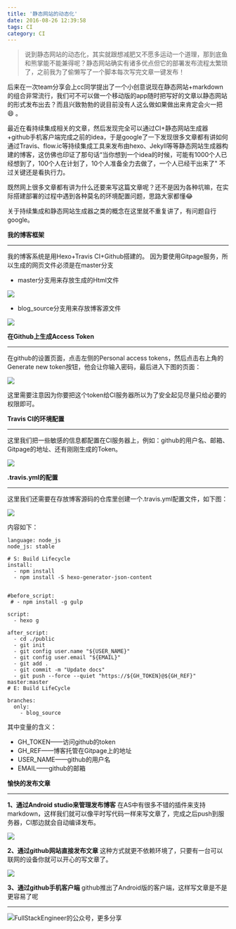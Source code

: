 ```yaml
---
title: '静态网站的动态化'
date: 2016-08-26 12:39:58
tags: CI
category: CI
---
```

>说到静态网站的动态化，其实就跟想减肥又不愿多运动一个道理，那到底鱼和熊掌能不能兼得呢？静态网站确实有诸多优点但它的部署发布流程太繁琐了，之前我为了偷懒写了一个脚本每次写完文章一键发布！

后来在一次team分享会上cc同学提出了一个小创意说现在静态网站+markdown的组合非常流行，我们可不可以做一个移动版的app随时把写好的文章以静态网站的形式发布出去？而且兴致勃勃的说目前没有人这么做如果做出来肯定会火一把😄 。

最近在看持续集成相关的文章，然后发现完全可以通过CI+静态网站生成器+github手机客户端完成之前的idea，于是google了一下发现很多文章都有讲如何通过Travis、flow.ic等持续集成工具来发布由hexo、Jekyll等等静态网站生成器构建的博客，这仿佛也印证了那句话“当你想到一个idea的时候，可能有1000个人已经想到了，100个人在计划了，10个人准备全力去做了，一个人已经干出来了" 不过关键还是看执行力。

既然网上很多文章都有讲为什么还要来写这篇文章呢？还不是因为各种坑嘛，在实际搭建部署的过程中遇到各种莫名的环境配置问题，思路大家都懂😂

关于持续集成和静态网站生成器之类的概念在这里就不重复讲了，有问题自行google。

**我的博客框架**
***
我的博客系统是用Hexo+Travis CI+Github搭建的。
因为要使用Gitpage服务，所以生成的网页文件必须是在master分支

* master分支用来存放生成的Html文件

![](https://github.com/logan62334/ImageArchive/raw/master/Android/23.png)

* blog_source分支用来存放博客源文件

![](https://github.com/logan62334/ImageArchive/raw/master/Android/24.png)

**在Github上生成Access Token**
***
在github的设置页面，点击左侧的Personal access tokens，然后点击右上角的Generate new token按钮，他会让你输入密码，最后进入下图的页面：

![](https://github.com/logan62334/ImageArchive/raw/master/Android/25.png)

这里需要注意因为你要把这个token给CI服务器所以为了安全起见尽量只给必要的权限即可。

**Travis CI的环境配置**
***
这里我们把一些敏感的信息都配置在CI服务器上，例如：github的用户名、邮箱、Gitpage的地址、还有刚刚生成的Token。

![](https://github.com/logan62334/ImageArchive/raw/master/Android/26.png)

**.travis.yml的配置**
***
这里我们还需要在存放博客源码的仓库里创建一个.travis.yml配置文件，如下图：

![](https://github.com/logan62334/ImageArchive/raw/master/Android/27.png)

内容如下：

```
language: node_js
node_js: stable

# S: Build Lifecycle
install:
  - npm install
  - npm install -S hexo-generator-json-content


#before_script:
 # - npm install -g gulp

script:
  - hexo g

after_script:
  - cd ./public
  - git init
  - git config user.name "${USER_NAME}"
  - git config user.email "${EMAIL}"
  - git add .
  - git commit -m "Update docs"
  - git push --force --quiet "https://${GH_TOKEN}@${GH_REF}" master:master
# E: Build LifeCycle

branches:
  only:
    - blog_source
```

其中变量的含义：
* GH_TOKEN——访问github的token
* GH_REF——博客托管在Gitpage上的地址
* USER_NAME——github的用户名
* EMAIL——github的邮箱

**愉快的发布文章**
***
**1、通过Android studio来管理发布博客**
在AS中有很多不错的插件来支持markdown，这样我们就可以像平时写代码一样来写文章了，完成之后push到服务器，CI那边就会自动编译发布。

![](https://github.com/logan62334/ImageArchive/raw/master/Android/29.png)

**2、通过github网站直接发布文章**
这种方式就更不依赖环境了，只要有一台可以联网的设备你就可以开心的写文章了。

![](https://github.com/logan62334/ImageArchive/raw/master/Android/30.png)

**3、通过github手机客户端**
github推出了Android版的客户端，这样写文章是不是更容易了呢

***

![FullStackEngineer的公众号，更多分享](https://github.com/logan62334/ImageArchive/raw/master/weixin/weixin.jpg)
